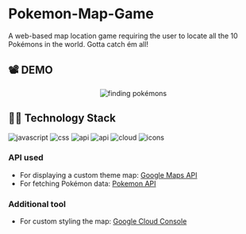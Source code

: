 # Pokemon-Map-Game

A web-based map location game requiring the user to locate all the 10 Pokémons in the world. Gotta catch ém all!

## :film_projector: DEMO
<p align="center">
<img src="./assets/pokemap.gif" alt="finding pokémons">
</p>

## :man_technologist: Technology Stack
![javascript](https://img.shields.io/badge/frontend-javascript-yellow)
![css](https://img.shields.io/badge/styling-css-orange)
![api](https://img.shields.io/badge/api-Google%20Maps%20API-yellowgreen)
![api](https://img.shields.io/badge/api-Pok%C3%A9API-orange)
![cloud](https://img.shields.io/badge/cloud-Google%20Cloud%20Platform-blue)
![icons](https://img.shields.io/badge/icons-shields.io-lightgrey)

### API used
* For displaying a custom theme map: [Google Maps API](https://developers.google.com/maps)
* For fetching Pokémon data: [Pokemon API](https://pokeapi.co/)

### Additional tool
* For custom styling the map: [Google Cloud Console](https://console.cloud.google.com/)
